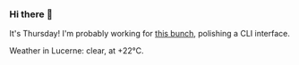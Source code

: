 ### Hi there :wave:

It's Thursday! I'm probably working for [this bunch](https://github.com/kohofinancial), polishing a CLI interface.

Weather in Lucerne: clear, at +22°C.
